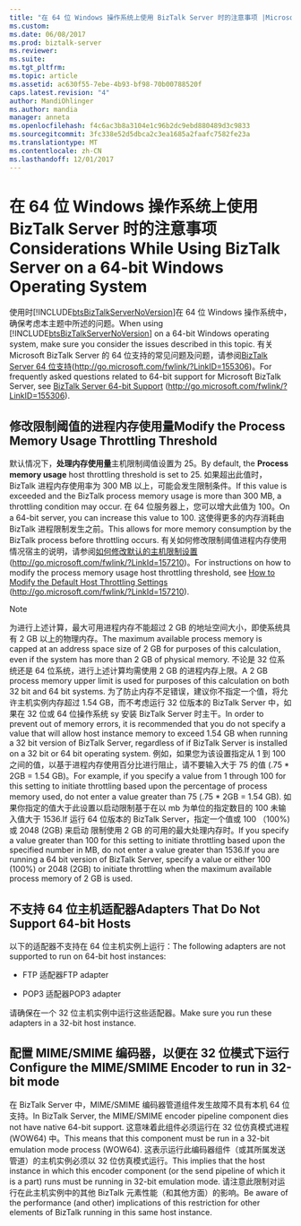 ```yaml
---
title: "在 64 位 Windows 操作系统上使用 BizTalk Server 时的注意事项 |Microsoft 文档"
ms.custom: 
ms.date: 06/08/2017
ms.prod: biztalk-server
ms.reviewer: 
ms.suite: 
ms.tgt_pltfrm: 
ms.topic: article
ms.assetid: ac630f55-7ebe-4b93-bf98-70b00788520f
caps.latest.revision: "4"
author: MandiOhlinger
ms.author: mandia
manager: anneta
ms.openlocfilehash: f4c6ac3b8a3104e1c96b2dc9ebd880489d3c9833
ms.sourcegitcommit: 3fc338e52d5dbca2c3ea1685a2faafc7582fe23a
ms.translationtype: MT
ms.contentlocale: zh-CN
ms.lasthandoff: 12/01/2017
---
```

# <a name="considerations-while-using-biztalk-server-on-a-64-bit-windows-operating-system"></a><span data-ttu-id="24436-102">在 64 位 Windows 操作系统上使用 BizTalk Server 时的注意事项</span><span class="sxs-lookup"><span data-stu-id="24436-102">Considerations While Using BizTalk Server on a 64-bit Windows Operating System</span></span>
<span data-ttu-id="24436-103">使用时[!INCLUDE[btsBizTalkServerNoVersion](../includes/btsbiztalkservernoversion-md.md)]在 64 位 Windows 操作系统中，确保考虑本主题中所述的问题。</span><span class="sxs-lookup"><span data-stu-id="24436-103">When using [!INCLUDE[btsBizTalkServerNoVersion](../includes/btsbiztalkservernoversion-md.md)] on a 64-bit Windows operating system, make sure you consider the issues described in this topic.</span></span> <span data-ttu-id="24436-104">有关 Microsoft BizTalk Server 的 64 位支持的常见问题及问题，请参阅[BizTalk Server 64 位支持](http://go.microsoft.com/fwlink/?LinkID=155306)(http://go.microsoft.com/fwlink/?LinkID=155306)。</span><span class="sxs-lookup"><span data-stu-id="24436-104">For frequently asked questions related to 64-bit support for Microsoft BizTalk Server, see [BizTalk Server 64-bit Support](http://go.microsoft.com/fwlink/?LinkID=155306) (http://go.microsoft.com/fwlink/?LinkID=155306).</span></span>  
  
## <a name="modify-the-process-memory-usage-throttling-threshold"></a><span data-ttu-id="24436-105">修改限制阈值的进程内存使用量</span><span class="sxs-lookup"><span data-stu-id="24436-105">Modify the Process Memory Usage Throttling Threshold</span></span>  
 <span data-ttu-id="24436-106">默认情况下，**处理内存使用量**主机限制阈值设置为 25。</span><span class="sxs-lookup"><span data-stu-id="24436-106">By default, the **Process memory usage** host throttling threshold is set to 25.</span></span> <span data-ttu-id="24436-107">如果超出此值时，BizTalk 进程内存使用率为 300 MB 以上，可能会发生限制条件。</span><span class="sxs-lookup"><span data-stu-id="24436-107">If this value is exceeded and the BizTalk process memory usage is more than 300 MB, a throttling condition may occur.</span></span> <span data-ttu-id="24436-108">在 64 位服务器上，您可以增大此值为 100。</span><span class="sxs-lookup"><span data-stu-id="24436-108">On a 64-bit server, you can increase this value to 100.</span></span> <span data-ttu-id="24436-109">这使得更多的内存消耗由 BizTalk 进程限制发生之前。</span><span class="sxs-lookup"><span data-stu-id="24436-109">This allows for more memory consumption by the BizTalk process before throttling occurs.</span></span> <span data-ttu-id="24436-110">有关如何修改限制阈值进程内存使用情况宿主的说明，请参阅[如何修改默认的主机限制设置](http://go.microsoft.com/fwlink/?LinkId=157210)(http://go.microsoft.com/fwlink/?LinkId=157210)。</span><span class="sxs-lookup"><span data-stu-id="24436-110">For instructions on how to modify the process memory usage host throttling threshold, see [How to Modify the Default Host Throttling Settings](http://go.microsoft.com/fwlink/?LinkId=157210) (http://go.microsoft.com/fwlink/?LinkId=157210).</span></span>  
  
> [!NOTE]  
>  <span data-ttu-id="24436-111">为进行上述计算，最大可用进程内存不能超过 2 GB 的地址空间大小，即使系统具有 2 GB 以上的物理内存。</span><span class="sxs-lookup"><span data-stu-id="24436-111">The maximum available process memory is capped at an address space size of 2 GB for purposes of this calculation, even if the system has more than 2 GB of physical memory.</span></span> <span data-ttu-id="24436-112">不论是 32 位系统还是 64 位系统，进行上述计算均需使用 2 GB 的进程内存上限。</span><span class="sxs-lookup"><span data-stu-id="24436-112">A 2 GB process memory upper limit is used for purposes of this calculation on both 32 bit and 64 bit systems.</span></span> <span data-ttu-id="24436-113">为了防止内存不足错误，建议你不指定一个值，将允许主机实例内存超过 1.54 GB，而不考虑运行 32 位版本的 BizTalk Server 中，如果在 32 位或 64 位操作系统 sy 安装 BizTalk Server 时主干。</span><span class="sxs-lookup"><span data-stu-id="24436-113">In order to prevent out of memory errors, it is recommended that you do not specify a value that will allow host instance memory to exceed 1.54 GB when running a 32 bit version of BizTalk Server, regardless of if BizTalk Server is installed on a 32 bit or 64 bit operating system.</span></span> <span data-ttu-id="24436-114">例如，如果您为该设置指定从 1 到 100 之间的值，以基于进程内存使用百分比进行阻止，请不要输入大于 75 的值 (.75 * 2GB = 1.54 GB)。</span><span class="sxs-lookup"><span data-stu-id="24436-114">For example, if you specify a value from 1 through 100 for this setting to initiate throttling based upon the percentage of process memory used, do not enter a value greater than 75 (.75 * 2GB = 1.54 GB).</span></span> <span data-ttu-id="24436-115">如果你指定的值大于此设置以启动限制基于在以 mb 为单位的指定数目的 100 未输入值大于 1536.If 运行 64 位版本的 BizTalk Server，指定一个值或 100 （100%) 或 2048 (2GB) 来启动 限制使用 2 GB 的可用的最大处理内存时。</span><span class="sxs-lookup"><span data-stu-id="24436-115">If you specify a value greater than 100 for this setting to initiate throttling based upon the specified number in MB, do not enter a value greater than 1536.If you are running a 64 bit version of BizTalk Server, specify a value or either 100 (100%) or 2048 (2GB) to initiate throttling when the maximum available process memory of 2 GB is used.</span></span>  
  
## <a name="adapters-that-do-not-support-64-bit-hosts"></a><span data-ttu-id="24436-116">不支持 64 位主机适配器</span><span class="sxs-lookup"><span data-stu-id="24436-116">Adapters That Do Not Support 64-bit Hosts</span></span>  
 <span data-ttu-id="24436-117">以下的适配器不支持在 64 位主机实例上运行：</span><span class="sxs-lookup"><span data-stu-id="24436-117">The following adapters are not supported to run on 64-bit host instances:</span></span>  
  
-   <span data-ttu-id="24436-118">FTP 适配器</span><span class="sxs-lookup"><span data-stu-id="24436-118">FTP adapter</span></span>  
  
-   <span data-ttu-id="24436-119">POP3 适配器</span><span class="sxs-lookup"><span data-stu-id="24436-119">POP3 adapter</span></span>  
  
 <span data-ttu-id="24436-120">请确保在一个 32 位主机实例中运行这些适配器。</span><span class="sxs-lookup"><span data-stu-id="24436-120">Make sure you run these adapters in a 32-bit host instance.</span></span>  
  
## <a name="configure-the-mimesmime-encoder-to-run-in-32-bit-mode"></a><span data-ttu-id="24436-121">配置 MIME/SMIME 编码器，以便在 32 位模式下运行</span><span class="sxs-lookup"><span data-stu-id="24436-121">Configure the MIME/SMIME Encoder to run in 32-bit mode</span></span>  
 <span data-ttu-id="24436-122">在 BizTalk Server 中，MIME/SMIME 编码器管道组件发生故障不具有本机 64 位支持。</span><span class="sxs-lookup"><span data-stu-id="24436-122">In BizTalk Server, the MIME/SMIME encoder pipeline component dies not have native 64-bit support.</span></span> <span data-ttu-id="24436-123">这意味着此组件必须运行在 32 位仿真模式进程 (WOW64) 中。</span><span class="sxs-lookup"><span data-stu-id="24436-123">This means that this component must be run in a 32-bit emulation mode process (WOW64).</span></span> <span data-ttu-id="24436-124">这表示运行此编码器组件（或其所属发送管道）的主机实例必须以 32 位仿真模式运行。</span><span class="sxs-lookup"><span data-stu-id="24436-124">This implies that the host instance in which this encoder component (or the send pipeline of which it is a part) runs must be running in 32-bit emulation mode.</span></span> <span data-ttu-id="24436-125">请注意此限制对运行在此主机实例中的其他 BizTalk 元素性能（和其他方面）的影响。</span><span class="sxs-lookup"><span data-stu-id="24436-125">Be aware of the performance (and other) implications of this restriction for other elements of BizTalk running in this same host instance.</span></span>